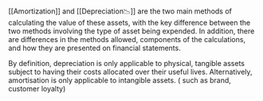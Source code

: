 [[Amortization]] and [[Depreciation📉]] are the two main methods of calculating the value of these assets, 
with the key difference between the two methods involving the type of asset being expended. 
In addition, there are differences in the methods allowed, components of the calculations, and how they are presented on financial statements.

By definition, depreciation is only applicable to physical, tangible assets subject to having their costs allocated over their useful lives.
Alternatively, amortisation is only applicable to intangible assets. ( such as brand, customer loyalty)